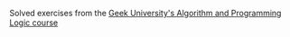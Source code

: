 Solved exercises from the [Geek University's Algorithm and Programming Logic course](Solved%20exercises%20from%20the%20Geek%20University%27s%20Algorithm%20and%20Programming%20Logic%20course%20%20https://www.udemy.com/course/algoritmos-e-logica-de-programacao-essencial/)